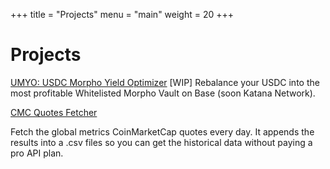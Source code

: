 +++
title = "Projects"
menu = "main"
weight = 20
+++

# Projects

[UMYO: USDC Morpho Yield Optimizer](https://github.com/jorickdefraine/usdc-morpho-yield-optimizer)
[WIP] Rebalance your USDC into the most profitable Whitelisted Morpho Vault on Base (soon Katana Network).

[CMC Quotes Fetcher](https://github.com/jorickdefraine/cmc-quotes-fetcher)

Fetch the global metrics CoinMarketCap quotes every day. 
It appends the results into a .csv files so you can get the historical data without paying a pro API plan.
